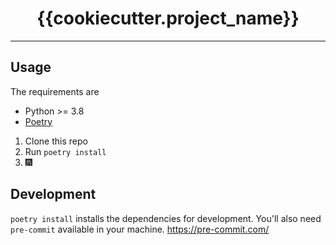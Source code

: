 <h1 align="center">{{cookiecutter.project_name}}</h1>

---

<!-- Insert an image/gif/code snippet of the working project -->

## Usage

The requirements are

- Python >= 3.8
- [Poetry](https://python-poetry.org/docs/#installation)

1. Clone this repo
2. Run `poetry install`
3. 🎆

## Development

`poetry install` installs the dependencies for development. You'll also need
`pre-commit` available in your machine. https://pre-commit.com/
